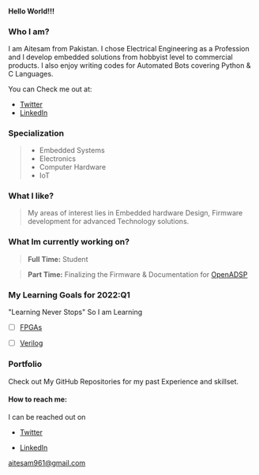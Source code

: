 #### Hello World!!!

### Who I am?
I am Aitesam from Pakistan. I chose Electrical Engineering as a  Profession and I develop embedded solutions from hobbyist level to commercial products.
I also enjoy writing codes for Automated Bots covering Python & C Languages.

You can Check me out at:
* [Twitter](https://twitter.com/aitesam961)
* [LinkedIn](https://www.linkedin.com/in/muhammad-aitesam/)

### Specialization
> - Embedded Systems
> - Electronics
> - Computer Hardware
> - IoT

### What I like?

> My areas of interest lies in Embedded hardware Design, Firmware development for advanced Technology solutions.

### What Im currently working on?
> **Full Time:** Student

> **Part Time:** Finalizing the Firmware & Documentation for [OpenADSP](https://github.com/maitesam/OpenADSP)

### My Learning Goals for 2022:Q1
"Learning Never Stops" 
So I am Learning 
* [ ] [FPGAs](https://en.wikipedia.org/wiki/Field-programmable_gate_array)
* [ ] [Verilog](https://en.wikipedia.org/wiki/Verilog)




### Portfolio

Check out My GitHub Repositories for my past Experience and skillset.

#### How to reach me:
I can be reached out on 

* [Twitter](https://twitter.com/aitesam961)

* [LinkedIn](https://www.linkedin.com/in/muhammad-aitesam/)

aitesam961@gmail.com




